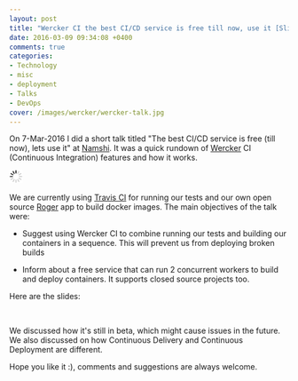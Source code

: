 ```yaml
---
layout: post
title: "Wercker CI the best CI/CD service is free till now, use it [Slides]"
date: 2016-03-09 09:34:08 +0400
comments: true
categories: 
- Technology
- misc
- deployment
- Talks
- DevOps
cover: /images/wercker/wercker-talk.jpg
---
```

On 7-Mar-2016 I did a short talk titled "The best CI/CD service is free (till now), lets use it" at [Namshi](http://namshi.com). 
It was a quick rundown of [Wercker](http://wercker.com/) CI (Continuous Integration) features and how it works. 

<img class="center" src="/images/generic/loading.gif" data-echo="/images/wercker/wercker-talk.jpg" title="Wercker CI the best CI-CD service is free till now, use it" alt="Wercker CI the best CI-CD service is free till now, use it">

<!-- more -->

We are currently using [Travis CI](https://travis-ci.com/) for running our tests and our own open source
[Roger](https://github.com/namshi/roger) app to build docker images. The main objectives of the talk were:

* Suggest using Wercker CI to combine running our tests and building our containers in a sequence. This will prevent us from deploying broken builds

* Inform about a free service that can run 2 concurrent workers to build and deploy containers. It supports closed source projects too.

Here are the slides:

<center>
<script async class="speakerdeck-embed" data-id="48dcb61db6eb4a50b03bfea1320bfeb4" data-ratio="1.77777777777778" src="//speakerdeck.com/assets/embed.js"></script> 
</center>
<br/>

We discussed how it's still in beta, which might cause issues in the future. 
We also discussed on how Continuous Delivery and Continuous Deployment are different.

Hope you like it :), comments and suggestions are always welcome.
